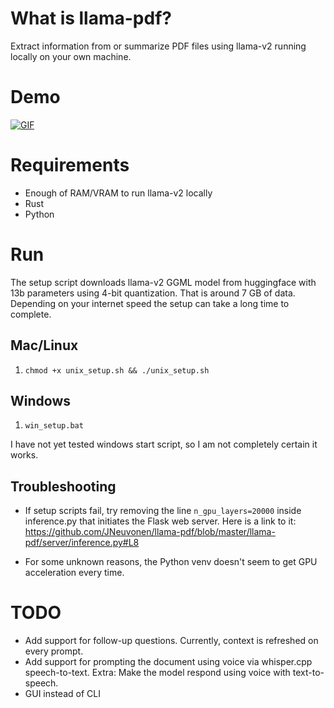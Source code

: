 # What is llama-pdf?

Extract information from or summarize PDF files using llama-v2 running locally on your own machine.

# Demo

[![GIF](https://i.imgur.com/LlViwmN.gif)](https://imgur.com/a/YP03JcR)

# Requirements

- Enough of RAM/VRAM to run llama-v2 locally
- Rust
- Python

# Run

The setup script downloads llama-v2 GGML model from huggingface with 13b parameters using 4-bit quantization. That is around 7 GB of data. Depending on your internet speed the setup can take a long time to complete.

## Mac/Linux

1. `chmod +x unix_setup.sh && ./unix_setup.sh`

## Windows

1. `win_setup.bat`

I have not yet tested windows start script, so I am not completely certain it works.

## Troubleshooting

- If setup scripts fail, try removing the line `n_gpu_layers=20000` inside inference.py that initiates the Flask web server. Here is a link to it: https://github.com/JNeuvonen/llama-pdf/blob/master/llama-pdf/server/inference.py#L8

- For some unknown reasons, the Python venv doesn't seem to get GPU acceleration every time.


# TODO

- Add support for follow-up questions. Currently, context is refreshed on every prompt.
- Add support for prompting the document using voice via whisper.cpp speech-to-text. Extra: Make the model respond using voice with text-to-speech.
- GUI instead of CLI
  

